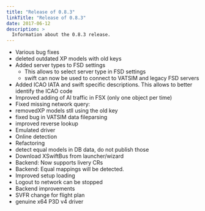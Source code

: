 ```yaml
---
title: "Release of 0.8.3"
linkTitle: "Release of 0.8.3"
date: 2017-06-12
description: >
  Information about the 0.8.3 release.
---
```


- Various bug fixes
- deleted outdated XP models with old keys
- Added server types to FSD settings
    - This allows to select server type in FSD settings 
    - swift can now be used to connect to VATSIM and legacy FSD servers 
- Added ICAO IATA and swift specific descriptions. This allows to better identify the ICAO code 
- Improved adding of AI traffic in FSX (only one object per time)
- Fixed missing network query: 
- removedXP models stll using the old key
- fixed bug in VATSIM data fileparsing 
- improved reverse lookup 
- Emulated driver
- Online detection 
- Refactoring
- detect equal models in DB data, do not publish those
- Download XSwiftBus from launcher/wizard
- Backend: Now supports livery CRs
- Backend: Equal mappings will be detected.
- Improved setup loading
- Logout to network can be stopped 
- Backend improvements
- SVFR change for flight plan
- genuine x64 P3D v4 driver